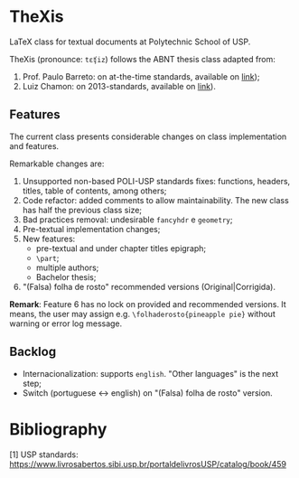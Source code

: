 TheXis
=======

LaTeX class for textual documents at Polytechnic School of USP.

TheXis (pronounce: `tɛʧiz`) follows the ABNT thesis class adapted from: 

1. Prof. Paulo Barreto: on at-the-time standards, available on [link](https://www.ime.usp.br/~leofl/tex/));
2. Luiz Chamon: on 2013-standards, available on [link](https://github.com/lfochamon/poliTeX)). 

Features
--------

The current class presents considerable changes on class implementation and features. 

Remarkable changes are:

1. Unsupported non-based POLI-USP standards fixes: functions, headers, titles, table of contents, among others;
2. Code refactor: added comments to allow maintainability. The new class has half the previous class size;
3. Bad practices removal: undesirable ```fancyhdr``` e ```geometry```;
4. Pre-textual implementation changes;
5. New features: 
    - pre-textual and under chapter titles epigraph;
    - `\part`;
    - multiple authors;
    - Bachelor thesis;
6. "(Falsa) folha de rosto" recommended versions (Original|Corrigida). 
 
__Remark__: Feature 6 has no lock on provided and recommended versions. It means, the user may assign e.g. `\folhaderosto{pineapple pie}` without warning or error log message. 
  
Backlog
--------
    
+ Internacionalization: supports `english`. "Other languages" is the next step;
+ Switch (portuguese <-> english) on "(Falsa) folha de rosto" version.

# Bibliography

[1] USP standards: https://www.livrosabertos.sibi.usp.br/portaldelivrosUSP/catalog/book/459

